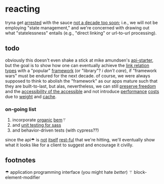 # reacting

tryna get [arrested][arrested] with the sauce [not a decade too soon][fielding]; 
i.e., we will not be employing "state management," and we're concerned with 
drawing out what "statelessness" entails (e.g., "direct linking" or url-to-url 
processing).

## todo

obviously this doesn't even shake a stick at mike amundsen's [api-starter][starter], but 
the goal is to show how one can eventually achieve the [link relation types][lrt]
with a "popular" [framework][framework] (or "library"? *i don't care*), if "framework wars" must be endured for the next 
decade. of course, we were always supposed to think to abolish the "framework" as 
our apps mature such that they are built-to-last, but alas, nevertheless, we 
can still [preserve freedom][freedom] and the [accessibility of the accessible][a11y] 
and not introduce [performance][perf] [costs][slow] due to [weight][mf] and [cache][hard].

### on-going list

1. incorporate [organic][organic] [bem][bem]⚚
2. and [unit testing for sass][unit]
3. and behavior-driven tests (with cypress??)

since the api☂︎ is 
[not][misc] [itself][hateoas] [rest-ful][siren] that we're hitting, we'll eventually show 
what it looks like for a client to suggest and encourage it civilly.

## footnotes

☂︎ application programming interface (you might hate *better*)
⚚ block-element-modifier

[arrested]: https://www.researchgate.net/publication/4083481_Extending_the_REpresentational_State_Transfer_REST_architectural_style_for_decentralized_systems
[fielding]: https://roy.gbiv.com/untangled/2008/rest-apis-must-be-hypertext-driven
[lrt]: https://www.iana.org/assignments/link-relations/link-relations.xhtml
[framework]: https://insights.stackoverflow.com/trends?tags=jquery%2Cangularjs%2Cangular%2Creactjs
[freedom]: https://www.gnu.org/philosophy/javascript-trap.html
[perf]: https://www.webperf.tips/tip/cached-js-misconceptions/
[slow]: https://www.nngroup.com/articles/the-need-for-speed/
[a11y]: https://www.accessibility.uxdesign.cc/
[mf]: https://github.com/lyoshenka/awesome-motherfucking-website
[hard]: https://www.martinfowler.com/bliki/TwoHardThings.html
[misc]: https://mamund.site44.com/articles/objects-v-messages/index.html
[starter]: https://github.com/mamund/api-starter/blob/master/darrt/transitions.js
[hateoas]: https://apisyouwonthate.com/blog/common-hypermedia-patterns-with-json-hyper-schema
[siren]: https://github.com/kevinswiber/siren
[bem]: https://css-tricks.com/abem-useful-adaptation-bem/
[organic]: https://krasimir.github.io/organic-css/
[unit]: https://www.educative.io/blog/sass-tutorial-unit-testing-with-sass-true
